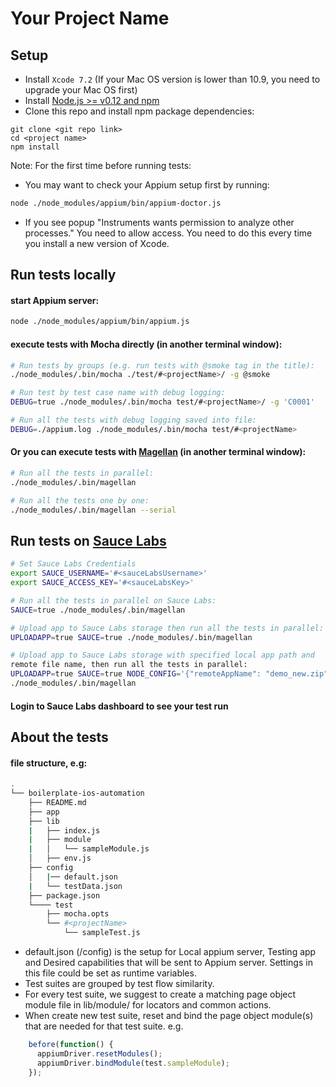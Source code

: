 # Your Project Name

## Setup

* Install `Xcode 7.2` (If your Mac OS version is lower than 10.9, you need to upgrade your Mac OS first)
* Install [Node.js >= v0.12 and npm](http://nodejs.org/)
* Clone this repo and install npm package dependencies:
```
git clone <git repo link>
cd <project name>
npm install
```

Note: For the first time before running tests:

* You may want to check your Appium setup first by running:

```bash
node ./node_modules/appium/bin/appium-doctor.js
```
* If you see popup "Instruments wants permission to analyze other processes." You need to allow access.
  You need to do this every time you install a new version of Xcode.

## Run tests locally

#### start Appium server:

```bash
node ./node_modules/appium/bin/appium.js
```

#### execute tests with Mocha directly (in another terminal window):

```bash
# Run tests by groups (e.g. run tests with @smoke tag in the title):
./node_modules/.bin/mocha ./test/#<projectName>/ -g @smoke

# Run test by test case name with debug logging:
DEBUG=true ./node_modules/.bin/mocha test/#<projectName>/ -g 'C0001'

# Run all the tests with debug logging saved into file:
DEBUG=./appium.log ./node_modules/.bin/mocha test/#<projectName>
```

#### Or you can execute tests with [Magellan](https://github.com/TestArmada/magellan) (in another terminal window):

```bash
# Run all the tests in parallel:
./node_modules/.bin/magellan

# Run all the tests one by one:
./node_modules/.bin/magellan --serial
```

## Run tests on [Sauce Labs](https://saucelabs.com/)

```bash
# Set Sauce Labs Credentials
export SAUCE_USERNAME='#<sauceLabsUsername>'
export SAUCE_ACCESS_KEY='#<sauceLabsKey>'

# Run all the tests in parallel on Sauce Labs:
SAUCE=true ./node_modules/.bin/magellan

# Upload app to Sauce Labs storage then run all the tests in parallel:
UPLOADAPP=true SAUCE=true ./node_modules/.bin/magellan

# Upload app to Sauce Labs storage with specified local app path and
remote file name, then run all the tests in parallel:
UPLOADAPP=true SAUCE=true NODE_CONFIG='{"remoteAppName": "demo_new.zip" "capabilities": {"app": "./app/ForAutomationDemo.app"}}'
./node_modules/.bin/magellan
```

#### Login to Sauce Labs dashboard to see your test run



## About the tests

#### file structure, e.g:

```bash
.
└── boilerplate-ios-automation
    ├── README.md
    ├── app
    ├── lib
    |   ├── index.js
    |   ├── module
    |   │   └── sampleModule.js
    │   ├── env.js
    ├── config
    │   |── default.json
    |   └── testData.json
    ├── package.json
    └──── test
        ├── mocha.opts
        └── #<projectName>
            └── sampleTest.js

```

* default.json (/config) is the setup for Local appium server, Testing app and Desired capabilities that will be sent to Appium server.
  Settings in this file could be set as runtime variables.
* Test suites are grouped by test flow similarity.
* For every test suite, we suggest to create a matching page object module file in lib/module/ for locators and common actions.
* When create new test suite, reset and bind the page object module(s) that are needed for that test suite. e.g.

```javascript
    before(function() {
      appiumDriver.resetModules();
      appiumDriver.bindModule(test.sampleModule);
    });
```
